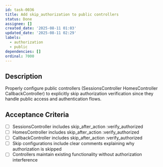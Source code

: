 ```yaml
---
id: task-0036
title: Add skip_authorization to public controllers
status: Done
assignee: []
created_date: '2025-08-11 01:03'
updated_date: '2025-08-11 02:29'
labels:
  - authorization
  - public
dependencies: []
ordinal: 7000
---
```


## Description

Properly configure public controllers (SessionsController HomesController CallbackController) to explicitly skip authorization verification since they handle public access and authentication flows.

## Acceptance Criteria

- [ ] SessionsController includes skip_after_action :verify_authorized
- [ ] HomesController includes skip_after_action :verify_authorized
- [ ] CallbackController includes skip_after_action :verify_authorized
- [ ] Skip configurations include clear comments explaining why authorization is skipped
- [ ] Controllers maintain existing functionality without authorization interference

